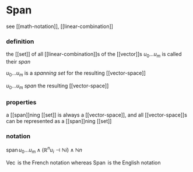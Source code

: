 # Span

see [[math-notation]], [[linear-combination]]

### definition

the [[set]] of all [[linear-combination]]s of the [[vector]]s $u_0 \dots u_m$ is called their _span_

$u_0 \dots u_m$ is a _spanning set_ for the resulting [[vector-space]]

$u_0 \dots u_m$ _span_ the resulting [[vector-space]]

### properties

a [[span]]ning [[set]] is always a [[vector-space]], and all [[vector-space]]s can be represented as a [[span]]ning [[set]]

### notation

$\operatorname{span} u_0 \dots u_m \land (\mathbb R^n u_i \dashv \mathbb N i) \land \mathbb N n$

$\operatorname{Vec}$ is the French notation whereas $\operatorname{Span}$ is the English notation
